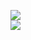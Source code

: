 [![](https://img.shields.io/badge/Made%20With-Github%20Spray-lightgrey.svg?style=for-the-badge&logo=github)](https://github.com/Annihil/github-spray#22726)  
[![](https://i.imgur.com/2DrTn0Z.gif)](https://github.com/Annihil/github-spray)